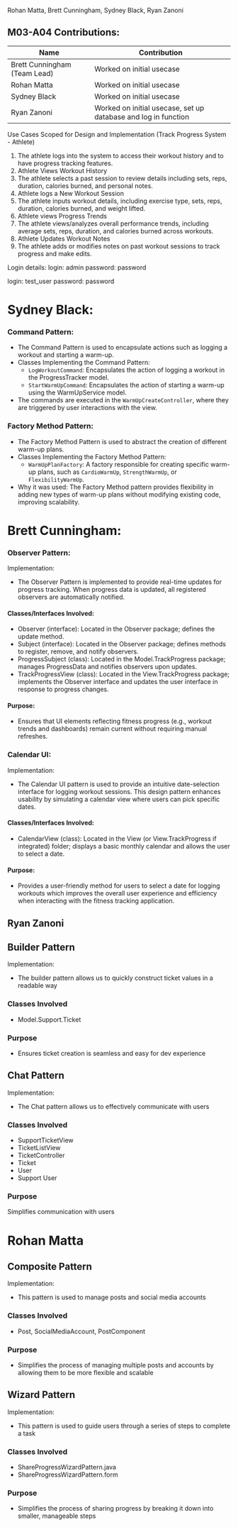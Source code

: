 Rohan Matta, Brett Cunningham, Sydney Black, Ryan Zanoni

## M03-A04 Contributions:
| Name                         | Contribution                                                   |
|------------------------------|----------------------------------------------------------------|
| Brett Cunningham (Team Lead) | Worked on initial usecase                                      |
| Rohan Matta                  | Worked on initial usecase                                      |
| Sydney Black                 | Worked on initial usecase                                      |
| Ryan Zanoni                  | Worked on initial usecase, set up database and log in function |

Use Cases Scoped for Design and Implementation (Track Progress System - Athlete)
1. The athlete logs into the system to access their workout history and to have progress tracking features.
2. Athlete Views Workout History
3. The athlete selects a past session to review details including sets, reps, duration, calories burned, and personal notes.
4. Athlete logs a New Workout Session
5. The athlete inputs workout details, including exercise type, sets, reps, duration, calories burned, and weight lifted.
6. Athlete views Progress Trends
7. The athlete views/analyzes overall performance trends, including average sets, reps, duration, and calories burned across workouts.
8. Athlete Updates Workout Notes
9. The athlete adds or modifies notes on past workout sessions to track progress and make edits.

Login details:
login: admin
password: password

login: test_user
password: password



# Sydney Black: 
### Command Pattern:
- The Command Pattern is used to encapsulate actions such as logging a workout and starting a warm-up.
- Classes Implementing the Command Pattern:
    - `LogWorkoutCommand`: Encapsulates the action of logging a workout in the ProgressTracker model.
    - `StartWarmUpCommand`: Encapsulates the action of starting a warm-up using the WarmUpService model.
- The commands are executed in the `WarmUpCreateController`, where they are triggered by user interactions with the view.

### Factory Method Pattern:
- The Factory Method Pattern is used to abstract the creation of different warm-up plans.
- Classes Implementing the Factory Method Pattern:
    - `WarmUpPlanFactory`: A factory responsible for creating specific warm-up plans, such as `CardioWarmUp`, `StrengthWarmUp`, or `FlexibilityWarmUp`.
- Why it was used: The Factory Method pattern provides flexibility in adding new types of warm-up plans without modifying existing code, improving scalability.

# Brett Cunningham:
### Observer Pattern:
Implementation:
- The Observer Pattern is implemented to provide real-time updates for progress tracking. When progress data is updated, all registered observers are automatically notified.
#### Classes/Interfaces Involved:
- Observer (interface): Located in the Observer package; defines the update method.
- Subject (interface): Located in the Observer package; defines methods to register, remove, and notify observers.
- ProgressSubject (class): Located in the Model.TrackProgress package; manages ProgressData and notifies observers upon updates.
- TrackProgressView (class): Located in the View.TrackProgress package; implements the Observer interface and updates the user interface in response to progress changes.
#### Purpose:
- Ensures that UI elements reflecting fitness progress (e.g., workout trends and dashboards) remain current without requiring manual refreshes.
### Calendar UI:
Implementation:
- The Calendar UI pattern is used to provide an intuitive date-selection interface for logging workout sessions. This design pattern enhances usability by simulating a calendar view where users can pick specific dates.
#### Classes/Interfaces Involved:
- CalendarView (class): Located in the View (or View.TrackProgress if integrated) folder; displays a basic monthly calendar and allows the user to select a date.
#### Purpose:
- Provides a user-friendly method for users to select a date for logging workouts which improves the overall user experience and efficiency when interacting with the fitness tracking application.

## Ryan Zanoni
## Builder Pattern
Implementation:
- The builder pattern allows us to quickly construct ticket values in a readable way
### Classes Involved
- Model.Support.Ticket
### Purpose
- Ensures ticket creation is seamless and easy for dev experience
## Chat Pattern
Implementation:
- The Chat pattern allows us to effectively communicate with users
### Classes Involved
- SupportTicketView
- TicketListView
- TicketController
- Ticket
- User
- Support User
### Purpose
Simplifies communication with users

# Rohan Matta
## Composite Pattern
Implementation:
- This pattern is used to manage posts and social media accounts
### Classes Involved
- Post, SocialMediaAccount, PostComponent
### Purpose
- Simplifies the process of managing multiple posts and accounts by allowing them to be more flexible and scalable
## Wizard Pattern
Implementation:
- This pattern is used to guide users through a series of steps to complete a task
### Classes Involved
- ShareProgressWizardPattern.java
- ShareProgressWizardPattern.form
### Purpose
- Simplifies the process of sharing progress by breaking it down into smaller, manageable steps